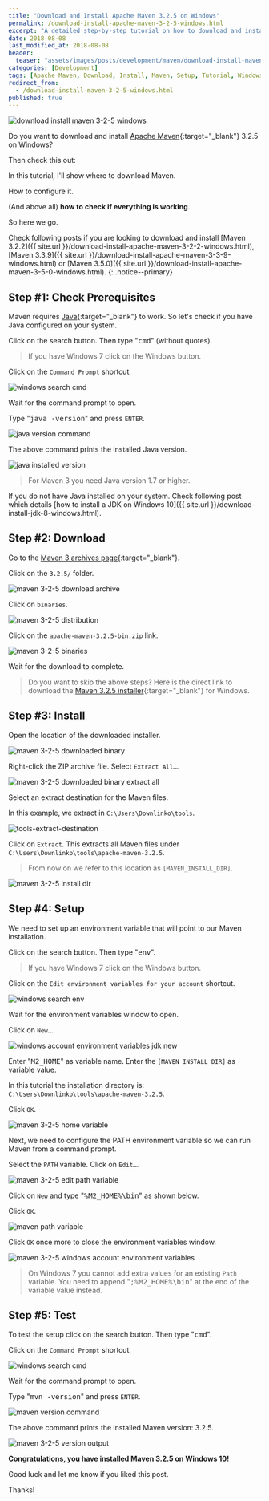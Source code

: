 ```yaml
---
title: "Download and Install Apache Maven 3.2.5 on Windows"
permalink: /download-install-apache-maven-3-2-5-windows.html
excerpt: "A detailed step-by-step tutorial on how to download and install Apache Maven 3.2.5 on Windows 10."
date: 2018-08-08
last_modified_at: 2018-08-08
header:
  teaser: "assets/images/posts/development/maven/download-install-maven-3-2-5-windows.png"
categories: [Development]
tags: [Apache Maven, Download, Install, Maven, Setup, Tutorial, Windows]
redirect_from:
  - /download-install-maven-3-2-5-windows.html
published: true
---
```


<img src="{{ site.url }}/assets/images/posts/development/maven/download-install-maven-3-2-5-windows.png" alt="download install maven 3-2-5 windows" class="align-right title-image">

Do you want to download and install [Apache Maven](https://maven.apache.org/){:target="_blank"} 3.2.5 on Windows?

Then check this out:

In this tutorial, I'll show where to download Maven.

How to configure it.

(And above all) **how to check if everything is working**.

So here we go.

Check following posts if you are looking to download and install [Maven 3.2.2]({{ site.url }}/download-install-apache-maven-3-2-2-windows.html), [Maven 3.3.9]({{ site.url }}/download-install-apache-maven-3-3-9-windows.html) or [Maven 3.5.0]({{ site.url }}/download-install-apache-maven-3-5-0-windows.html).
{: .notice--primary}

## Step #1: Check Prerequisites

Maven requires [Java](http://www.oracle.com/technetwork/java/javase/downloads/index.html){:target="_blank"} to work. So let's check if you have Java configured on your system.

Click on the search button. Then type "<kbd>cmd</kbd>" (without quotes).

> If you have Windows 7 click on the Windows button.

Click on the `Command Prompt` shortcut.

<img src="{{ site.url }}/assets/images/posts/development/windows-search-cmd.png" alt="windows search cmd">

Wait for the command prompt to open.

Type "<kbd>java -version</kbd>" and press `ENTER`.

<img src="{{ site.url }}/assets/images/posts/development/java-version-command.png" alt="java version command">

The above command prints the installed Java version.

<img src="{{ site.url }}/assets/images/posts/development/java-installed-version.png" alt="java installed version">

> For Maven 3 you need Java version 1.7 or higher.

If you do not have Java installed on your system. Check following post which details [how to install a JDK on Windows 10]({{ site.url }}/download-install-jdk-8-windows.html).

## Step #2: Download

Go to the [Maven 3 archives page](https://archive.apache.org/dist/maven/maven-3/){:target="_blank"}.

Click on the `3.2.5/` folder.

<img src="{{ site.url }}/assets/images/posts/development/maven/maven-3-2-5-download-archive.png" alt="maven 3-2-5 download archive">

Click on `binaries`.

<img src="{{ site.url }}/assets/images/posts/development/maven/maven-3-2-5-distribution.png" alt="maven 3-2-5 distribution">

Click on the `apache-maven-3.2.5-bin.zip` link.

<img src="{{ site.url }}/assets/images/posts/development/maven/maven-3-2-5-binaries.png" alt="maven 3-2-5 binaries">

Wait for the download to complete.

> Do you want to skip the above steps? Here is the direct link to download the [Maven 3.2.5 installer](https://archive.apache.org/dist/maven/maven-3/3.2.5/binaries/apache-maven-3.2.5-bin.zip){:target="_blank"} for Windows.

## Step #3: Install

Open the location of the downloaded installer.

<img src="{{ site.url }}/assets/images/posts/development/maven/maven-3-2-5-downloaded-binary.png" alt="maven 3-2-5 downloaded binary">

Right-click the ZIP archive file. Select `Extract All…`.

<img src="{{ site.url }}/assets/images/posts/development/maven/maven-3-2-5-downloaded-binary-extract-all.png" alt="maven 3-2-5 downloaded binary extract all">

Select an extract destination for the Maven files.

In this example, we extract in `C:\Users\Downlinko\tools`.

<img src="{{ site.url }}/assets/images/posts/development/tools-extract-destination.png" alt="tools-extract-destination">

Click on `Extract`. This extracts all Maven files under `C:\Users\Downlinko\tools\apache-maven-3.2.5`.

> From now on we refer to this location as `[MAVEN_INSTALL_DIR]`.

<img src="{{ site.url }}/assets/images/posts/development/maven/maven-3-2-5-install-dir.png" alt="maven 3-2-5 install dir">

## Step #4: Setup

We need to set up an environment variable that will point to our Maven installation.

Click on the search button. Then type "<kbd>env</kbd>".

> If you have Windows 7 click on the Windows button.

Click on the `Edit environment variables for your account` shortcut.

<img src="{{ site.url }}/assets/images/posts/development/windows-search-env.png" alt="windows search env">

Wait for the environment variables window to open.

Click on `New…`.

<img src="{{ site.url }}/assets/images/posts/development/windows-account-environment-variables-jdk-new.png" alt="windows account environment variables jdk new">

Enter "<kbd>M2_HOME</kbd>" as variable name. Enter the `[MAVEN_INSTALL_DIR]` as variable value.

In this tutorial the installation directory is: `C:\Users\Downlinko\tools\apache-maven-3.2.5`.

Click `OK`.

<img src="{{ site.url }}/assets/images/posts/development/maven/maven-3-2-5-home-variable.png" alt="maven 3-2-5 home variable">

Next, we need to configure the PATH environment variable so we can run Maven from a command prompt.

Select the `PATH` variable. Click on `Edit…`.

<img src="{{ site.url }}/assets/images/posts/development/maven/maven-3-2-5-edit-path-variable.png" alt="maven 3-2-5 edit path variable">

Click on `New` and type "<kbd>%M2_HOME%\bin</kbd>" as shown below.

Click `OK`.

<img src="{{ site.url }}/assets/images/posts/development/maven/maven-path-variable.png" alt="maven path variable">

Click `OK` once more to close the environment variables window.

<img src="{{ site.url }}/assets/images/posts/development/maven/maven-3-2-5-windows-account-environment-variables.png" alt="maven 3-2-5 windows account environment variables">

> On Windows 7 you cannot add extra values for an existing `Path` variable. You need to append "<kbd>;%M2_HOME%\bin</kbd>" at the end of the variable value instead.

## Step #5: Test

To test the setup click on the search button. Then type "<kbd>cmd</kbd>".

Click on the `Command Prompt` shortcut.

<img src="{{ site.url }}/assets/images/posts/development/windows-search-cmd.png" alt="windows search cmd">

Wait for the command prompt to open.

Type "<kbd>mvn -version</kbd>" and press `ENTER`.

<img src="{{ site.url }}/assets/images/posts/development/maven/maven-version-command.png" alt="maven version command">

The above command prints the installed Maven version: 3.2.5.

<img src="{{ site.url }}/assets/images/posts/development/maven/maven-3-2-5-version-output.png" alt="maven 3-2-5 version output">

**Congratulations, you have installed Maven 3.2.5 on Windows 10!**

Good luck and let me know if you liked this post.

Thanks!
